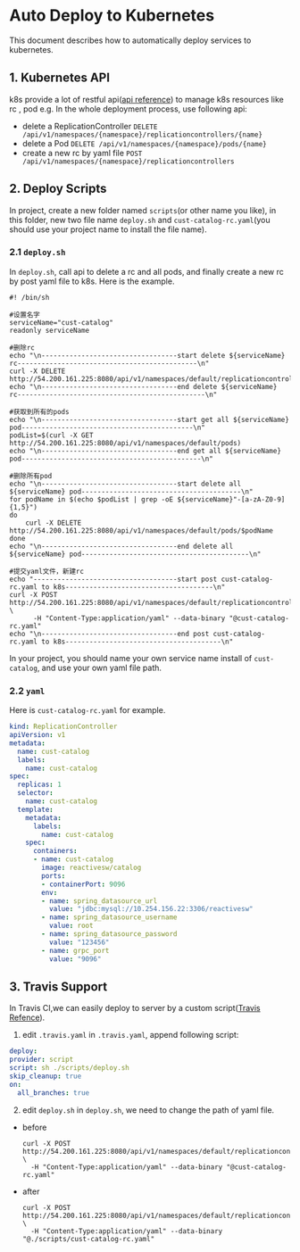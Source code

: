# Auto Deploy to Kubernetes
This document describes how to automatically deploy services to kubernetes.

## 1. Kubernetes API
k8s provide a lot of restful api([api reference](http://kubernetes.io/docs/api-reference/v1/operations/)) to manage k8s resources like rc , pod e.g.
In the whole deployment process, use following api:
* delete a ReplicationController
  `DELETE /api/v1/namespaces/{namespace}/replicationcontrollers/{name}`
* delete a Pod
  `DELETE /api/v1/namespaces/{namespace}/pods/{name}`
* create a new rc by yaml file
  `POST /api/v1/namespaces/{namespace}/replicationcontrollers`


## 2. Deploy Scripts
In project, create a new folder named `scripts`(or other name you like), in this folder, new two file name `deploy.sh` and `cust-catalog-rc.yaml`(you should use your project name to install the file name).
### 2.1 `deploy.sh`
In `deploy.sh`, call api to delete a rc and all pods, and finally create a new rc by post yaml file to k8s.
Here is the example.
```shell
#! /bin/sh

#设置名字
serviceName="cust-catalog"
readonly serviceName

#删除rc
echo "\n----------------------------------start delete ${serviceName} rc---------------------------------------------\n"
curl -X DELETE http://54.200.161.225:8080/api/v1/namespaces/default/replicationcontrollers/${serviceName}
echo "\n----------------------------------end delete ${serviceName} rc-----------------------------------------------\n"

#获取到所有的pods
echo "\n----------------------------------start get all ${serviceName} pod-------------------------------------------\n"
podList=$(curl -X GET http://54.200.161.225:8080/api/v1/namespaces/default/pods)
echo "\n----------------------------------end get all ${serviceName} pod---------------------------------------------\n"

#删除所有pod
echo "\n----------------------------------start delete all ${serviceName} pod----------------------------------------\n"
for podName in $(echo $podList | grep -oE ${serviceName}"-[a-zA-Z0-9]{1,5}")
do
	curl -X DELETE http://54.200.161.225:8080/api/v1/namespaces/default/pods/$podName
done
echo "\n----------------------------------end delete all ${serviceName} pod------------------------------------------\n"

#提交yaml文件，新建rc
echo "------------------------------------start post cust-catalog-rc.yaml to k8s-------------------------------------\n"
curl -X POST http://54.200.161.225:8080/api/v1/namespaces/default/replicationcontrollers \
	  -H "Content-Type:application/yaml" --data-binary "@cust-catalog-rc.yaml"
echo "\n----------------------------------end post cust-catalog-rc.yaml to k8s---------------------------------------\n"
```
In your project, you should name your own service name install of `cust-catalog`, and use your own yaml file path.
### 2.2 `yaml`
Here is `cust-catalog-rc.yaml` for example.
```yaml
kind: ReplicationController
apiVersion: v1
metadata:
  name: cust-catalog
  labels:
    name: cust-catalog
spec:
  replicas: 1
  selector:
    name: cust-catalog
  template:
    metadata:
      labels:
        name: cust-catalog
    spec:
      containers:
      - name: cust-catalog
        image: reactivesw/catalog
        ports:
        - containerPort: 9096
        env:
        - name: spring_datasource_url
          value: "jdbc:mysql://10.254.156.22:3306/reactivesw"
        - name: spring_datasource_username
          value: root
        - name: spring_datasource_password
          value: "123456"
        - name: grpc_port
          value: "9096"
```

## 3. Travis Support
In Travis CI,we can easily deploy to server by a custom script([Travis Refence](https://docs.travis-ci.com/user/deployment/script/)).

1. edit `.travis.yaml`
  in `.travis.yaml`, append following script:
  ```yaml
  deploy:
  provider: script
  script: sh ./scripts/deploy.sh
  skip_cleanup: true
  on:
    all_branches: true
  ```
  
2. edit `deploy.sh`
  in `deploy.sh`, we need to change the path of yaml file.
  * before
    ```shell 
    curl -X POST http://54.200.161.225:8080/api/v1/namespaces/default/replicationcontrollers \
	  -H "Content-Type:application/yaml" --data-binary "@cust-catalog-rc.yaml"
    ```
    
  * after
    ```shell 
    curl -X POST http://54.200.161.225:8080/api/v1/namespaces/default/replicationcontrollers \
	  -H "Content-Type:application/yaml" --data-binary "@./scripts/cust-catalog-rc.yaml"
    ```
	  
